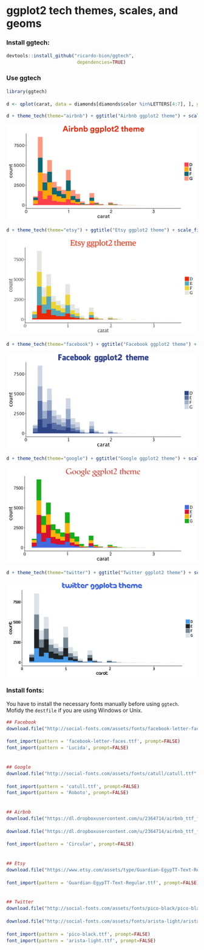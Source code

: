 # ggplot2 tech themes, scales, and geoms




### Install ggtech:


```r
devtools::install_github("ricardo-bion/ggtech", 
                          dependencies=TRUE)
```

### Use ggtech


```r
library(ggtech)

d <- qplot(carat, data = diamonds[diamonds$color %in%LETTERS[4:7], ], geom = "histogram", bins=30, fill = color)
```



```r
d + theme_tech(theme="airbnb") + ggtitle("Airbnb ggplot2 theme") + scale_fill_tech(theme="airbnb")
```

![](README_files/figure-html/unnamed-chunk-3-1.png)




```r
d + theme_tech(theme="etsy") + ggtitle("Etsy ggplot2 theme") + scale_fill_tech(theme="etsy")
```

![](README_files/figure-html/unnamed-chunk-4-1.png)




```r
d + theme_tech(theme="facebook") + ggtitle("Facebook ggplot2 theme") + scale_fill_tech(theme="facebook")
```

![](README_files/figure-html/unnamed-chunk-5-1.png)



```r
d + theme_tech(theme="google") + ggtitle("Google ggplot2 theme") + scale_fill_tech(theme="google")
```

![](README_files/figure-html/unnamed-chunk-6-1.png)



```r
d + theme_tech(theme="twitter") + ggtitle("Twitter ggplot2 theme") + scale_fill_tech(theme="twitter")
```

![](README_files/figure-html/unnamed-chunk-7-1.png)





### Install fonts:

You have to install the necessary fonts manually before using `ggtech`. Mofidy the `destfile` if you are using Windows or Unix.


```r
## Facebook 
download.file("http://social-fonts.com/assets/fonts/facebook-letter-faces/facebook-letter-faces.ttf", "/Library/Fonts/facebook-letter-faces.ttf", method="curl")

font_import(pattern = 'facebook-letter-faces.ttf', prompt=FALSE)
font_import(pattern = 'Lucida', prompt=FALSE)


## Google 
download.file("http://social-fonts.com/assets/fonts/catull/catull.ttf", "/Library/Fonts/catull.ttf", method="curl")

font_import(pattern = 'catull.ttf', prompt=FALSE)
font_import(pattern = 'Roboto', prompt=FALSE)


## Airbnb 
download.file("https://dl.dropboxusercontent.com/u/2364714/airbnb_ttf_fonts/Circular%20Air-Medium%203.46.45%20PM.ttf", "/Library/Fonts/Circular Air-Medium 3.46.45 PM.ttf", method="curl")

download.file("https://dl.dropboxusercontent.com/u/2364714/airbnb_ttf_fonts/Circular%20Air-Bold%203.46.45%20PM.ttf", "/Library/Fonts/Circular Air-Bold 3.46.45 PM.ttf", method="curl")

font_import(pattern = 'Circular', prompt=FALSE)


## Etsy 
download.file("https://www.etsy.com/assets/type/Guardian-EgypTT-Text-Regular.ttf", "/Library/Fonts/Guardian-EgypTT-Text-Regular.ttf", method="curl")

font_import(pattern = 'Guardian-EgypTT-Text-Regular.ttf', prompt=FALSE)


## Twitter 
download.file("http://social-fonts.com/assets/fonts/pico-black/pico-black.ttf", "/Library/Fonts/pico-black.ttf", method="curl")

download.file("http://social-fonts.com/assets/fonts/arista-light/arista-light.ttf", "/Library/Fonts/arista-light.ttf", method="curl")

font_import(pattern = 'pico-black.ttf', prompt=FALSE)
font_import(pattern = 'arista-light.ttf', prompt=FALSE)
```
